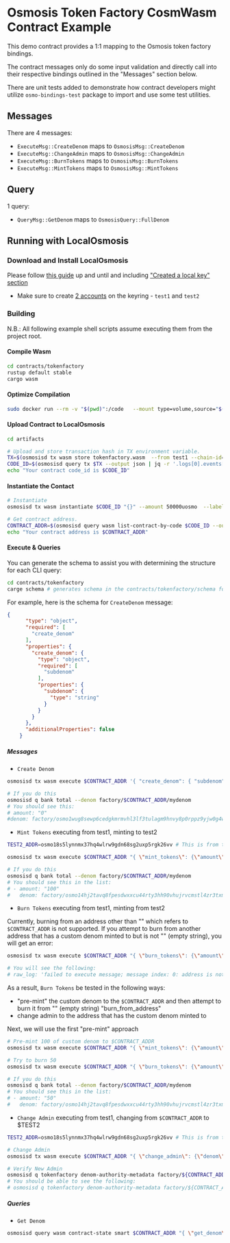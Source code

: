 # Osmosis Token Factory CosmWasm Contract Example

This demo contract provides a 1:1 mapping to the Osmosis token factory
bindings.

The contract messages only do some input validation and
directly call into their respective bindings outlined in the
"Messages" section below.

There are unit tests added to demonstrate how contract
developers might utilize `osmo-bindings-test` package
to import and use some test utilities.

## Messages

There are 4 messages:
- `ExecuteMsg::CreateDenom` maps to `OsmosisMsg::CreateDenom`
- `ExecuteMsg::ChangeAdmin` maps to `OsmosisMsg::ChangeAdmin`
- `ExecuteMsg::BurnTokens` maps to `OsmosisMsg::BurnTokens`
- `ExecuteMsg::MintTokens` maps to `OsmosisMsg::MintTokens`

## Query

1 query:
- `QueryMsg::GetDenom` maps to `OsmosisQuery::FullDenom`

## Running with LocalOsmosis

### Download and Install LocalOsmosis

Please follow [this guide](https://docs.osmosis.zone/developing/dapps/get_started/cosmwasm-localosmosis.html#setup-localosmosis)
up and until and including ["Created a local key" section](https://docs.osmosis.zone/developing/dapps/get_started/cosmwasm-localosmosis.html#optimized-compilation)

- Make sure to create [2 accounts](https://github.com/osmosis-labs/cosmos-sdk/blob/83cb447d528595261b3220c658e5dc1f4b0df8fe/x/distribution/types/distribution.pb.go#L568) on the keyring - `test1` and `test2`

### Building

N.B.: All following example shell scripts assume executing them from the project root.

#### Compile Wasm

```sh
cd contracts/tokenfactory
rustup default stable
cargo wasm
```

#### Optimize Compilation

```sh
sudo docker run --rm -v "$(pwd)":/code   --mount type=volume,source="$(basename "$(pwd)")_cache",target=/code/target   --mount type=volume,source=registry_cache,target=/usr/local/cargo/registry   cosmwasm/workspace-optimizer:0.12.6
```

#### Upload Contract to LocalOsmosis

```sh
cd artifacts

# Upload and store transaction hash in TX environment variable.
TX=$(osmosisd tx wasm store tokenfactory.wasm  --from test1 --chain-id=localosmosis --gas-prices 0.1uosmo --gas auto --gas-adjustment 1.3 -b block --output json -y | jq -r '.txhash')
CODE_ID=$(osmosisd query tx $TX --output json | jq -r '.logs[0].events[-1].attributes[0].value')
echo "Your contract code_id is $CODE_ID"
```

#### Instantiate the Contact
```sh
# Instantiate
osmosisd tx wasm instantiate $CODE_ID "{}" --amount 50000uosmo  --label "Token Factory Contract" --from test1 --chain-id localosmosis --gas-prices 0.1uosmo --gas auto --gas-adjustment 1.3 -b block -y --no-admin

# Get contract address.
CONTRACT_ADDR=$(osmosisd query wasm list-contract-by-code $CODE_ID --output json | jq -r '.contracts[0]')
echo "Your contract address is $CONTRACT_ADDR"
```

#### Execute & Queries

You can generate the schema to assist you with determining the structure for each CLI query:

```sh
cd contracts/tokenfactory
carge schema # generates schema in the contracts/tokenfactory/schema folder
```

For example, here is the schema for `CreateDenom` message:

```json
{
      "type": "object",
      "required": [
        "create_denom"
      ],
      "properties": {
        "create_denom": {
          "type": "object",
          "required": [
            "subdenom"
          ],
          "properties": {
            "subdenom": {
              "type": "string"
            }
          }
        }
      },
      "additionalProperties": false
    }
```

##### Messages

- `Create Denom`
```sh
osmosisd tx wasm execute $CONTRACT_ADDR '{ "create_denom": { "subdenom": "mydenom" } }' --from test1 --amount 10000000uosmo -b block

# If you do this
osmosisd q bank total --denom factory/$CONTRACT_ADDR/mydenom
# You should see this:
# amount: "0"
#denom: factory/osmo1wug8sewp6cedgkmrmvhl3lf3tulagm9hnvy8p0rppz9yjw0g4wtqcm3670/mydenom
```

- `Mint Tokens` executing from test1, minting to test2
```sh
TEST2_ADDR=osmo18s5lynnmx37hq4wlrw9gdn68sg2uxp5rgk26vv # This is from the result of "Download and Install LocalOsmosis" section

osmosisd tx wasm execute $CONTRACT_ADDR "{ \"mint_tokens\": {\"amount\": \"100\", \"denom\": \"factory/${CONTRACT_ADDR}/mydenom\", \"mint_to_address\": \"$TEST2_ADDR\"}}" --from test1 -b block

# If you do this
osmosisd q bank total --denom factory/$CONTRACT_ADDR/mydenom
# You should see this in the list:
# - amount: "100"
#   denom: factory/osmo14hj2tavq8fpesdwxxcu44rty3hh90vhujrvcmstl4zr3txmfvw9sq2r9
```

- `Burn Tokens` executing from test1, minting from test2

Currently, burning from an address other than "" which refers to `$CONTRACT_ADDR` is
not supported. If you attempt to burn from another address that
has a custom denom minted to but is not "" (empty string), you will get an error:

```sh
osmosisd tx wasm execute $CONTRACT_ADDR "{ \"burn_tokens\": {\"amount\": \"50\", \"denom\": \"factory/${CONTRACT_ADDR}/mydenom\", \"burn_from_address\": \"$CONTRACT_ADDR\"}}" --from test1 -b block

# You will see the following:
# raw_log: 'failed to execute message; message index: 0: address is not supported yet,
```

As a result, `Burn Tokens` be tested in the following ways:
- "pre-mint" the custom denom to the `$CONTRACT_ADDR` and then attempt to burn it from "" (empty string)
"burn_from_address"
- change admin to the address that has the custom denom minted to

Next, we will use the first "pre-mint" approach

```sh
# Pre-mint 100 of custom denom to $CONTRACT_ADDR
osmosisd tx wasm execute $CONTRACT_ADDR "{ \"mint_tokens\": {\"amount\": \"100\", \"denom\": \"factory/${CONTRACT_ADDR}/mydenom\", \"mint_to_address\": \"$CONTRACT_ADDR\"}}" --from test1 -b block

# Try to burn 50
osmosisd tx wasm execute $CONTRACT_ADDR "{ \"burn_tokens\": {\"amount\": \"50\", \"denom\": \"factory/${CONTRACT_ADDR}/mydenom\", \"burn_from_address\": \"\"}}" --from test1 -b block

# If you do this
osmosisd q bank total --denom factory/$CONTRACT_ADDR/mydenom
# You should see this in the list:
# - amount: "50"
#   denom: factory/osmo14hj2tavq8fpesdwxxcu44rty3hh90vhujrvcmstl4zr3txmfvw9sq2r9
```

- `Change Admin` executing from test1, changing from `$CONTRACT_ADDR` to $TEST2

```sh
TEST2_ADDR=osmo18s5lynnmx37hq4wlrw9gdn68sg2uxp5rgk26vv # This is from the result of "Download and Install LocalOsmosis" section

# Change Admin
osmosisd tx wasm execute $CONTRACT_ADDR "{ \"change_admin\": {\"denom\": \"factory/${CONTRACT_ADDR}/mydenom\", \"new_admin_address\": \"${TEST2_ADDR}\"}}" --from test1 -b block

# Verify New Admin
osmosisd q tokenfactory denom-authority-metadata factory/${CONTRACT_ADDR}/mydenom
# You should be able to see the following:
# osmosisd q tokenfactory denom-authority-metadata factory/${CONTRACT_ADDR}/mydenom
```

##### Queries

- `Get Denom`
```sh
osmosisd query wasm contract-state smart $CONTRACT_ADDR "{ \"get_denom\": {\"creator_address\": \"${CONTRACT_ADDR}\", \"subdenom\": \"mydenom\" }}"
```
